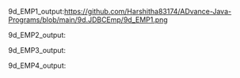9d_EMP1_output:https://github.com/Harshitha83174/ADvance-Java-Programs/blob/main/9d.JDBCEmp/9d_EMP1.png

9d_EMP2_output:

9d_EMP3_output:

9d_EMP4_output:
